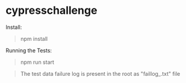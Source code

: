 # cypresschallenge

Install:
>npm install

Running the Tests:
>npm run start

>The test data failure log is present in the root as "faillog_<timestamp>.txt" file
